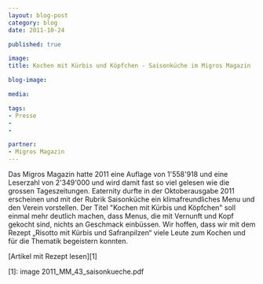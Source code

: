 ```yaml
---
layout: blog-post
category: blog
date: 2011-10-24

published: true

image:  
title: Kochen mit Kürbis und Köpfchen - Saisonküche im Migros Magazin

blog-image: 

media: 

tags:
- Presse
- 
- 

partner:
- Migros Magazin
---
```


Das Migros Magazin hatte 2011 eine Auflage von 1'558'918 und eine Leserzahl von 2'349'000 und wird damit fast so viel gelesen wie die grossen Tageszeitungen. Eaternity durfte in der Oktoberausgabe 2011 erscheinen und mit der Rubrik Saisonküche ein klimafreundliches Menu und den Verein vorstellen. Der Titel "Kochen mit Kürbis und Köpfchen" soll einmal mehr deutlich machen, dass Menus, die mit Vernunft und Kopf gekocht sind, nichts an Geschmack einbüssen. Wir hoffen, dass wir mit dem Rezept „Risotto mit Kürbis und Safranpilzen“ viele Leute zum Kochen und für die Thematik begeistern konnten. 

[Artikel mit Rezept lesen][1]


[1]: image  2011_MM_43_saisonkueche.pdf


